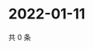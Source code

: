 # 2022-01-11

共 0 条

<!-- BEGIN WEIBO -->
<!-- 最后更新时间 Tue Jan 11 2022 16:11:46 GMT+0800 (China Standard Time) -->

<!-- END WEIBO -->
